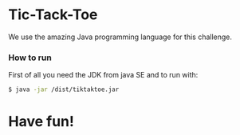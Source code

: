 # Tic-Tack-Toe

We use the amazing Java programming language for this challenge.

### How to run

First of all you need the JDK from java SE and to run with:
```sh
$ java -jar /dist/tiktaktoe.jar
```
# Have fun!